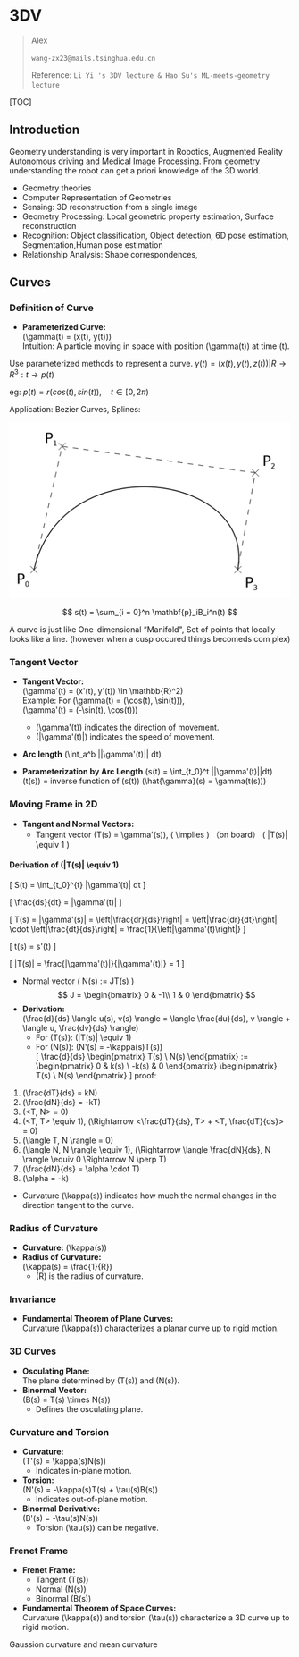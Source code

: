# 3DV

> Alex
>
> `wang-zx23@mails.tsinghua.edu.cn`
>
> Reference: `Li Yi 's 3DV lecture & Hao Su's ML-meets-geometry lecture`

[TOC]

## Introduction

Geometry understanding is very important in Robotics, Augmented Reality Autonomous driving and Medical Image Processing. From geometry understanding the robot can get a priori knowledge of the 3D world.

- Geometry theories
- Computer Representation of Geometries
- Sensing: 3D reconstruction from a single image
- Geometry Processing: Local geometric property estimation, Surface reconstruction
- Recognition: Object classification, Object detection, 6D pose estimation, Segmentation,Human pose estimation
- Relationship Analysis: Shape correspondences, 

## Curves

### Definition of Curve
- **Parameterized Curve:**  
  \(\gamma(t) = (x(t), y(t))\)  
  Intuition: A particle moving in space with position \(\gamma(t)\) at time \(t\).


Use parameterized  methods to represent a curve. $\gamma(t) = (x(t), y(t), z(t))| R \to R^3: t \to p(t)$

eg: $p(t) = r(cos(t), sin(t)), \quad t \in [0,2\pi)$

Application: Bezier Curves, Splines: 

![](assets/clipboard-image-1742101531.png)

$$
s(t) = \sum_{i = 0}^n \mathbf{p}_iB_i^n(t)
$$


A curve is just like One-dimensional “Manifold", Set of points that locally looks like a line. (however when a cusp occured things becomeds com    	plex)

### Tangent Vector
- **Tangent Vector:**  
  \(\gamma'(t) = (x'(t), y'(t)) \in \mathbb{R}^2\)  
  Example: For \(\gamma(t) = (\cos(t), \sin(t))\),  
  \(\gamma'(t) = (-\sin(t), \cos(t))\)  
  - \(\gamma'(t)\) indicates the direction of movement.  
  - \(\|\gamma'(t)\|\) indicates the speed of movement.

- **Arc length**
    \(\int_a^b ||\gamma'(t)|| dt\)

- **Parameterization by Arc Length**
    \(s(t) = \int_{t_0}^t ||\gamma'(t)||dt\)
    \(t(s)\) = inverse function of \(s(t)\) 
    \(\hat{\gamma}(s) = \gamma(t(s))\)

### Moving Frame in 2D
- **Tangent and Normal Vectors:**  
  - Tangent vector \(T(s) = \gamma'(s)\), \( \implies \) （on board） \( \|T(s)\| \equiv 1 \)  
#### Derivation of \(\|T(s)\| \equiv 1\)

\[ S(t) = \int_{t_0}^{t} \|\gamma'(t)\| dt \]

\[ \frac{ds}{dt} = \|\gamma'(t)\| \]

\[ T(s) = \|\gamma'(s)\| = \left\|\frac{dr}{ds}\right\| = \left\|\frac{dr}{dt}\right\| \cdot \left\|\frac{dt}{ds}\right\| = \frac{1}{\left\|\gamma'(t)\right\|} \]

\[ t(s) = s'(t) \]

\[ \|T(s)\| = \frac{\|\gamma'(t)\|}{\|\gamma'(t)\|} = 1 \]
  - Normal vector \( N(s) := JT(s) \)
$$
J = 
\begin{bmatrix}
0 & -1\\
1 & 0
\end{bmatrix}
$$
- **Derivation:**  
  \(\frac{d}{ds} \langle u(s), v(s) \rangle = \langle \frac{du}{ds}, v \rangle + \langle u, \frac{dv}{ds} \rangle\)  
  - For \(T(s)\): \(\|T(s)\| \equiv 1\)  
  - For \(N(s)\): \(N'(s) = -\kappa(s)T(s)\)  
  \[
  \frac{d}{ds} \begin{pmatrix} T(s) \\ N(s) \end{pmatrix} := \begin{pmatrix} 0 & k(s) \\ -k(s) & 0 \end{pmatrix} \begin{pmatrix} T(s) \\ N(s) \end{pmatrix}
  \]
  proof:
1. \(\frac{dT}{ds} = kN\)
2. \(\frac{dN}{ds} = -kT\)
3. \(<T, N> = 0\)
4. \(<T, T> \equiv 1\), \(\Rightarrow <\frac{dT}{ds}, T> + <T, \frac{dT}{ds}> = 0\)
5. \(\langle T, N \rangle = 0\)
6. \(\langle N, N \rangle \equiv 1\), \(\Rightarrow \langle \frac{dN}{ds}, N \rangle \equiv 0 \Rightarrow N \perp T\)
7. \(\frac{dN}{ds} = \alpha \cdot T\)
8. \(\alpha = -k\)
  - Curvature \(\kappa(s)\) indicates how much the normal changes in the direction tangent to the curve.

### Radius of Curvature
- **Curvature:** \(\kappa(s)\)  
- **Radius of Curvature:**  
  \(\kappa(s) = \frac{1}{R}\)  
  - \(R\) is the radius of curvature.

### Invariance
- **Fundamental Theorem of Plane Curves:**  
  Curvature \(\kappa(s)\) characterizes a planar curve up to rigid motion.

### 3D Curves
- **Osculating Plane:**  
  The plane determined by \(T(s)\) and \(N(s)\).  
- **Binormal Vector:**  
  \(B(s) = T(s) \times N(s)\)  
  - Defines the osculating plane.

### Curvature and Torsion
- **Curvature:**  
  \(T'(s) = \kappa(s)N(s)\)  
  - Indicates in-plane motion.
- **Torsion:**  
  \(N'(s) = -\kappa(s)T(s) + \tau(s)B(s)\)  
  - Indicates out-of-plane motion.
- **Binormal Derivative:**  
  \(B'(s) = -\tau(s)N(s)\)  
  - Torsion \(\tau(s)\) can be negative.

### Frenet Frame
- **Frenet Frame:**  
  - Tangent \(T(s)\)  
  - Normal \(N(s)\)  
  - Binormal \(B(s)\)  
- **Fundamental Theorem of Space Curves:**  
  Curvature \(\kappa(s)\) and torsion \(\tau(s)\) characterize a 3D curve up to rigid motion.



Gaussion curvature and mean curvature

